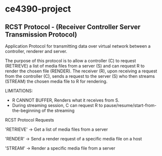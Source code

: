 # ce4390-project
## RCST Protocol - (Receiver Controller Server Transmission Protocol)

Application Protocol for transmitting data over virtual network between a controller, renderer and server.

The purpose of this protocol is to allow a controller (C) to request (RETRIEVE) a list of media files from a server (S) and can request R to render the chosen file (RENDER). The receiver (R), upon receiving a request from the controller (C), sends a request to the server (S) who then streams (STREAM) the chosen media file to R for rendering. 

LIMITATIONS:

- R CANNOT BUFFER, Renders what it receives from S.
- During streaming session, C can request R to pause/resume/start-from-the-beginning of the streaming

RCST Protocol Requests

'RETRIEVE' -> Get a list of media files from a server


'RENDER' -> Send a render request of a specific media file on a host


'STREAM' -> Render a specific media file from a server

